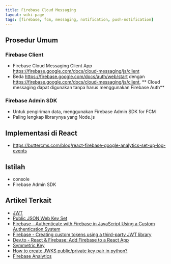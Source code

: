 ```yaml
---
title: Firebase Cloud Messaging
layout: wiki-page
tags: [firebase, fcm, messaging, notification, push-notification]
---
```


## Prosedur Umum

### Firebase Client
- Firebase Cloud Messaging Client App https://firebase.google.com/docs/cloud-messaging/js/client
- Beda https://firebase.google.com/docs/auth/web/start dengan https://firebase.google.com/docs/cloud-messaging/js/client, ** Cloud messaging dapat digunakan tanpa harus menggunakan Firebase Auth**

### Firebase Admin SDK
- Untuk pengiriman data, menggunakan Firebase Admin SDK for FCM
- Paling lengkap librarynya yang Node.js

## Implementasi di React
- https://buttercms.com/blog/react-firebase-google-analytics-set-up-log-events

## Istilah
- console
- Firebase Admin SDK

## Artikel Terkait
- [JWT](/wiki/wiki/jwt/jwt/)
- [Public JSON Web Key Set](https://docs.cidaas.com/standard-endpoints/server-jwk-set.html)
- [Firebase - Authenticate with Firebase in JavaScript Using a Custom Authentication System](https://firebase.google.com/docs/auth/web/custom-auth)
- [Firebase - Creating custom tokens using a third-party JWT library](https://cloud.google.com/identity-platform/docs/admin/create-custom-tokens#creating_custom_tokens_using_a_third-party_jwt_library)
- [Dev.to - React & Firebase: Add Firebase to a React App](https://dev.to/farazamiruddin/react-firebase-add-firebase-to-a-react-app-4nc9)
- [Symmetric Key](https://github.com/Spomky-Labs/jose/blob/master/doc/object/jwk.md#symmetric-key-oct)
- [How to create JWKS public/private key pair in python?](https://stackoverflow.com/questions/67589495/how-to-create-jwks-public-private-key-pair-in-python)
- [Firebase Analytics](https://firebase.google.com/docs/reference/js/analytics)
